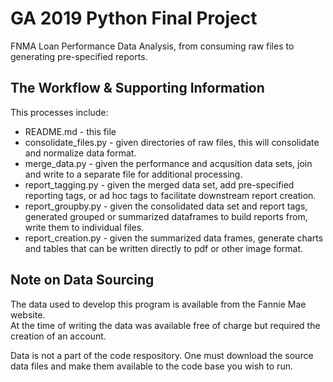 GA 2019 Python Final Project
==============================================

FNMA Loan Performance Data Analysis, from consuming raw files to generating pre-specified reports.

The Workflow & Supporting Information
-----------

This processes include:

* README.md - this file
* consolidate_files.py - given directories of raw files, this will consolidate and normalize data format.
* merge_data.py - given the performance and acqusition data sets, join and write to a separate file for additional processing.
* report_tagging.py - given the merged data set, add pre-specified reporting tags, or ad hoc tags to facilitate downstream report creation.
* report_groupby.py - given the consolidated data set and report tags, generated grouped or summarized dataframes to build reports from, write them to individual files.
* report_creation.py - given the summarized data frames, generate charts and tables that can be written directly to pdf or other image format.

Note on Data Sourcing
------------------

The data used to develop this program is available from the Fannie Mae website.  
At the time of writing the data was available free of charge but required the creation of an account.

Data is not a part of the code respository. 
One must download the source data files and make them available to the code base you wish to run. 

